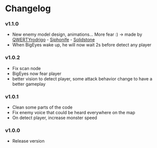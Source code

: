 # Changelog

### v1.1.0

- New enemy model design, animations... More fear :) -> made by [QWERTYrodrigo](https://www.youtube.com/watch?v=eD1mFxvIL5w) -
  [Siphonife](https://www.artstation.com/siphonife) -
  [Solidstone](https://ko-fi.com/solidstonee)
- When BigEyes wake up, he will now wait 2s before detect any player

### v1.0.2

- Fix scan node
- BigEyes now fear player
- better vision to detect player, some attack behavior change to have a better gameplay

### v1.0.1

- Clean some parts of the code
- Fix enemy voice that could be heard everywhere on the map
- On detect player, increase monster speed

### v1.0.0

- Release version

